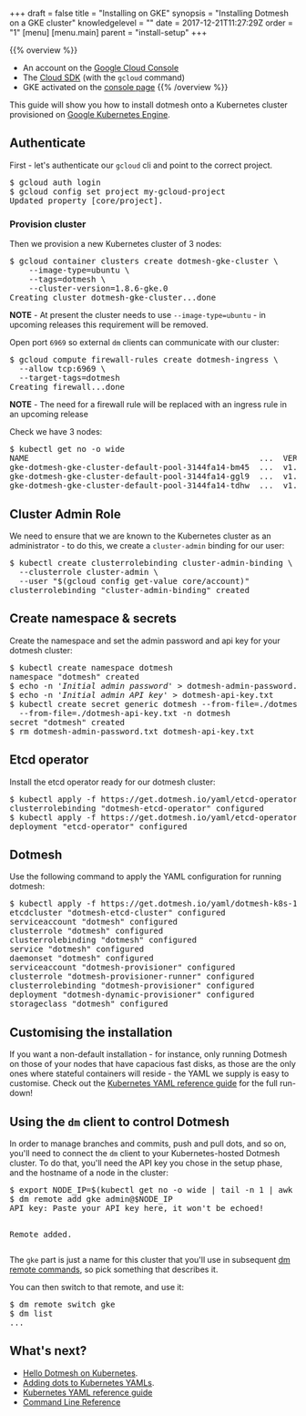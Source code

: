 +++
draft = false
title = "Installing on GKE"
synopsis = "Installing Dotmesh on a GKE cluster"
knowledgelevel = ""
date = 2017-12-21T11:27:29Z
order = "1"
[menu]
  [menu.main]
    parent = "install-setup"
+++

{{% overview %}}
* An account on the [Google Cloud Console](https://console.cloud.google.com)
* The [Cloud SDK](https://cloud.google.com/sdk/downloads) (with the `gcloud` command)
* GKE activated on the [console page](https://console.cloud.google.com/kubernetes/list)
{{% /overview %}}

This guide will show you how to install dotmesh onto a Kubernetes cluster provisioned on [Google Kubernetes Engine](https://cloud.google.com/kubernetes-engine/).

## Authenticate

First - let's authenticate our `gcloud` cli and point to the correct project.

<div class="highlight"><pre class="chromaManual">
$ <kbd>gcloud auth login</kbd>
$ <kbd>gcloud config set project my-gcloud-project</kbd>
Updated property [core/project].
</pre></div>

### Provision cluster

Then we provision a new Kubernetes cluster of 3 nodes:

<div class="highlight"><pre class="chromaManual">
$ <kbd>gcloud container clusters create dotmesh-gke-cluster \
    --image-type=ubuntu \
    --tags=dotmesh \
    --cluster-version=1.8.6-gke.0</kbd>
Creating cluster dotmesh-gke-cluster...done
</pre></div>

**NOTE** - At present the cluster needs to use `--image-type=ubuntu` - in upcoming releases this requirement will be removed.

Open port `6969` so external `dm` clients can communicate with our cluster:

<div class="highlight"><pre class="chromaManual">
$ <kbd>gcloud compute firewall-rules create dotmesh-ingress \
  --allow tcp:6969 \
  --target-tags=dotmesh</kbd>
Creating firewall...done
</pre></div>

**NOTE** - The need for a firewall rule will be replaced with an ingress rule in an upcoming release

Check we have 3 nodes:

<div class="highlight"><pre class="chromaManual">
$ <kbd>kubectl get no -o wide</kbd>
NAME                                                ...  VERSION        EXTERNAL-IP      OS-IMAGE            ...
gke-dotmesh-gke-cluster-default-pool-3144fa14-bm45  ...  v1.8.6-gke.0   35.189.124.88    Ubuntu 16.04.3 LTS  ...
gke-dotmesh-gke-cluster-default-pool-3144fa14-ggl9  ...  v1.8.6-gke.0   35.189.104.196   Ubuntu 16.04.3 LTS  ...
gke-dotmesh-gke-cluster-default-pool-3144fa14-tdhw  ...  v1.8.6-gke.0   35.197.226.3     Ubuntu 16.04.3 LTS  ...
</pre></div>

## Cluster Admin Role

We need to ensure that we are known to the Kubernetes cluster as an administrator - to do this, we create a `cluster-admin` binding for our user:

<div class="highlight"><pre class="chromaManual">
$ <kbd>kubectl create clusterrolebinding cluster-admin-binding \
  --clusterrole cluster-admin \
  --user "$(gcloud config get-value core/account)"</kbd>
clusterrolebinding "cluster-admin-binding" created
</pre></div>

## Create namespace & secrets

Create the namespace and set the admin password and api key for your dotmesh cluster:

<div class="highlight"><pre class="chromaManual">
$ <kbd>kubectl create namespace dotmesh</kbd>
namespace "dotmesh" created
$ <kbd>echo -n '<em>Initial admin password</em>' > dotmesh-admin-password.txt</kbd>
$ <kbd>echo -n '<em>Initial admin API key</em>' > dotmesh-api-key.txt</kbd>
$ <kbd>kubectl create secret generic dotmesh --from-file=./dotmesh-admin-password.txt \
  --from-file=./dotmesh-api-key.txt -n dotmesh</kbd>
secret "dotmesh" created
$ <kbd>rm dotmesh-admin-password.txt dotmesh-api-key.txt</kbd>
</pre></div>

## Etcd operator

Install the etcd operator ready for our dotmesh cluster:

<div class="highlight"><pre class="chromaManual">
$ <kbd>kubectl apply -f https://get.dotmesh.io/yaml/etcd-operator-clusterrole.yaml</kbd>
clusterrolebinding "dotmesh-etcd-operator" configured
$ <kbd>kubectl apply -f https://get.dotmesh.io/yaml/etcd-operator-dep.yaml</kbd>
deployment "etcd-operator" configured
</pre></div>

## Dotmesh

Use the following command to apply the YAML configuration for running dotmesh:

<div class="highlight"><pre class="chromaManual">
$ <kbd>kubectl apply -f https://get.dotmesh.io/yaml/dotmesh-k8s-1.8.yaml</kbd>
etcdcluster "dotmesh-etcd-cluster" configured
serviceaccount "dotmesh" configured
clusterrole "dotmesh" configured
clusterrolebinding "dotmesh" configured
service "dotmesh" configured
daemonset "dotmesh" configured
serviceaccount "dotmesh-provisioner" configured
clusterrole "dotmesh-provisioner-runner" configured
clusterrolebinding "dotmesh-provisioner" configured
deployment "dotmesh-dynamic-provisioner" configured
storageclass "dotmesh" configured
</pre></div>

## Customising the installation

If you want a non-default installation - for instance, only running
Dotmesh on those of your nodes that have capacious fast disks, as
those are the only ones where stateful containers will reside - the
YAML we supply is easy to customise. Check out the [Kubernetes YAML
reference guide](/references/kubernetes/) for the full run-down!

## Using the `dm` client to control Dotmesh

In order to manage branches and commits, push and pull dots, and so
on, you'll need to connect the `dm` client to your Kubernetes-hosted
Dotmesh cluster. To do that, you'll need the API key you chose in the
setup phase, and the hostname of a node in the cluster:

<div class="highlight"><pre class="chromaManual">
$ <kbd>export NODE_IP=$(kubectl get no -o wide | tail -n 1 | awk '{print $6}')</kbd>
$ <kbd>dm remote add gke admin@$NODE_IP</kbd>
API key: <kbd>Paste your API key here, it won't be echoed!</kbd>

Remote added.
</pre></div>

The `gke` part is just a name for this cluster that you'll use in
subsequent [dm remote
commands](/references/cli/#connecting-to-clusters), so pick something
that describes it.

You can then switch to that remote, and use it:

<div class="highlight"><pre class="chromaManual">
$ <kbd>dm remote switch gke</kbd>
$ <kbd>dm list</kbd>
...
</pre></div>

## What's next?

* [Hello Dotmesh on Kubernetes](/tutorials/hello-dotmesh-kubernetes/).
* [Adding dots to Kubernetes YAMLs](/tasks/kubernetes/).
* [Kubernetes YAML reference guide](/references/kubernetes/)
* [Command Line Reference](/references/cli/)
